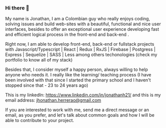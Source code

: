 ### Hi there 👋

My name is Jonathan, I am a Colombian guy who really enjoys coding, solving issues and build web-sites with a beautiful, functional and nice user interfaces, besides to offer an exceptional user experience developing fast and efficient logical process in the front-end and back-end .

Right now, I am able to develop front-end, back-end or fullstack projects with Javascript/Typescript | React | Redux | RxJS | Firebase | Postgress | Express | Sequelize | SASS | Less among others techonologies (check my portfolio to know all of my stack)

Besides that, I consider myself a happy person, always willing to help anyone who needs it. I really like the learning/ teaching process (I have been involved with that since I started the primary school and I haven't stopped since that - 23 to 24 years ago)

This is my linkedIn: https://www.linkedin.com/in/jonathanh21/
and this is my email address: jhonathan.herrerao@gmail.com 

If you are interested to work with me, send me a direct message or an email, as you prefer, and let's talk about common goals and how I will be able to contribute to your project.

<!--
**jonathanh21/jonathanh21** is a ✨ _special_ ✨ repository because its `README.md` (this file) appears on your GitHub profile.

Here are some ideas to get you started:

- 🔭 I’m currently working on ...
- 🌱 I’m currently learning ...
- 👯 I’m looking to collaborate on ...
- 🤔 I’m looking for help with ...
- 💬 Ask me about ...
- 📫 How to reach me: ...
- 😄 Pronouns: ...
- ⚡ Fun fact: ...
-->

